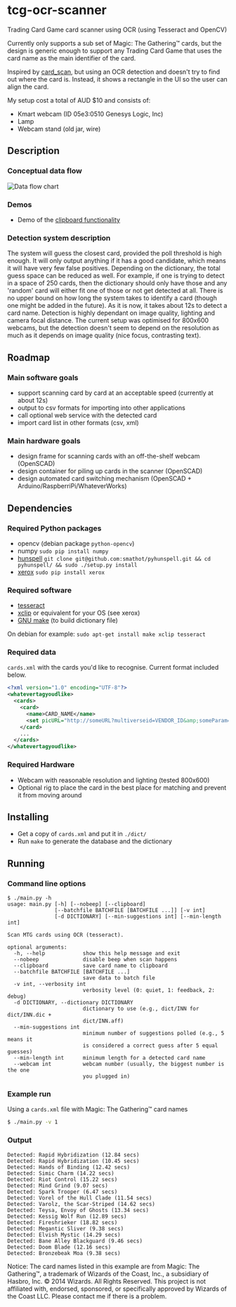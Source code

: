 # tcg-ocr-scanner

Trading Card Game card scanner using OCR (using Tesseract and OpenCV)

Currently only supports a sub set of Magic: The Gathering™ cards, but the design is generic enough to support any Trading Card Game that uses the card name as the main identifier of the card.

Inspired by [card_scan](https://github.com/YenTheFirst/card_scan), but using an OCR detection and doesn't try to find out where the card is. Instead, it shows a rectangle in the UI so the user can align the card. 

My setup cost a total of AUD $10 and consists of:
- Kmart webcam (ID 05e3:0510 Genesys Logic, Inc)
- Lamp
- Webcam stand (old jar, wire)

## Description

### Conceptual data flow

![Data flow chart](https://raw.github.com/starstuffharvestingstarlight/tcg-ocr-scanner/master/docs/application_data_flow.png)

### Demos

- Demo of the [clipboard functionality](http://youtu.be/xH1hempwqMk)

### Detection system description

The system will guess the closest card, provided the poll threshold is high enough. 
It will only output anything if it has a good candidate, which means it will have very few false positives. 
Depending on the dictionary, the total guess space can be reduced as well. 
For example, if one is trying to detect in a space of 250 cards, then the dictionary should only have those and any 'random' card will either fit one of those or not get detected at all. 
There is no upper bound on how long the system takes to identify a card (though one might be added in the future).
As it is now, it takes about 12s to detect a card name.
Detection is highly dependant on image quality, lighting and camera focal distance.
The current setup was optimised for 800x600 webcams, but the detection doesn't seem to depend on the resolution as much as it depends on image quality (nice focus, contrasting text).

## Roadmap

### Main software goals

- support scanning card by card at an acceptable speed (currently at about 12s)
- output to csv formats for importing into other applications
- call optional web service with the detected card
- import card list in other formats (csv, xml) 

### Main hardware goals

- design frame for scanning cards with an off-the-shelf webcam (OpenSCAD)
- design container for piling up cards in the scanner (OpenSCAD)
- design automated card switching mechanism (OpenSCAD + Arduino/RaspberriPi/WhateverWorks)

## Dependencies

### Required Python packages

- opencv (debian package `python-opencv`)
- numpy `sudo pip install numpy`
- [hunspell](https://github.com/smathot/pyhunspell) `git clone git@github.com:smathot/pyhunspell.git && cd pyhunspell/ && sudo ./setup.py install`
- [xerox](https://github.com/kennethreitz/xerox) `sudo pip install xerox`

### Required software

- [tesseract](https://code.google.com/p/tesseract-ocr/)
- [xclip](http://sourceforge.net/projects/xclip/) or equivalent for your OS (see xerox)
- [GNU make](https://www.gnu.org/software/make/) (to build dictionary file)

On debian for example: `sudo apt-get install make xclip tesseract`

### Required data

`cards.xml` with the cards you'd like to recognise. Current format included below.

```xml
<?xml version="1.0" encoding="UTF-8"?>
<whatevertagyoudlike>
  <cards>
    <card>
      <name>CARD_NAME</name>
      <set picURL="http://someURL?multiverseid=VENDOR_ID&amp;someParam=X">SET_NAME</set>
    </card>
    ...
  </cards>
</whatevertagyoudlike>

```

### Required Hardware

- Webcam with reasonable resolution and lighting (tested 800x600)
- Optional rig to place the card in the best place for matching and prevent it from moving around

## Installing 

- Get a copy of `cards.xml` and put it in `./dict/`
- Run `make` to generate the database and the dictionary

## Running

### Command line options

```
$ ./main.py -h
usage: main.py [-h] [--nobeep] [--clipboard]
               [--batchfile BATCHFILE [BATCHFILE ...]] [-v int]
               [-d DICTIONARY] [--min-suggestions int] [--min-length int]

Scan MTG cards using OCR (tesseract).

optional arguments:
  -h, --help            show this help message and exit
  --nobeep              disable beep when scan happens
  --clipboard           save card name to clipboard
  --batchfile BATCHFILE [BATCHFILE ...]
                        save data to batch file
  -v int, --verbosity int
                        verbosity level (0: quiet, 1: feedback, 2: debug)
  -d DICTIONARY, --dictionary DICTIONARY
                        dictionary to use (e.g., dict/INN for dict/INN.dic +
                        dict/INN.aff)
  --min-suggestions int
                        minimum number of suggestions polled (e.g., 5 means it
                        is considered a correct guess after 5 equal guesses)
  --min-length int      minimum length for a detected card name
  --webcam int          webcam number (usually, the biggest number is the one
                        you plugged in)
```

### Example run

Using a `cards.xml` file with Magic: The Gathering™ card names

```bash
$ ./main.py -v 1
```

### Output

```
Detected: Rapid Hybridization (12.84 secs)
Detected: Rapid Hybridization (10.45 secs)
Detected: Hands of Binding (12.42 secs)
Detected: Simic Charm (14.22 secs)
Detected: Riot Control (15.22 secs)
Detected: Mind Grind (9.07 secs)
Detected: Spark Trooper (6.47 secs)
Detected: Vorel of the Hull Clade (11.54 secs)
Detected: Varolz, the Scar-Striped (14.62 secs)
Detected: Teysa, Envoy of Ghosts (13.34 secs)
Detected: Kessig Wolf Run (12.89 secs)
Detected: Fireshrieker (18.82 secs)
Detected: Megantic Sliver (9.38 secs)
Detected: Elvish Mystic (14.29 secs)
Detected: Bane Alley Blackguard (9.46 secs)
Detected: Doom Blade (12.16 secs)
Detected: Bronzebeak Moa (9.38 secs)
```

Notice: The card names listed in this example are from Magic: The Gathering™, a trademark of Wizards of the Coast, Inc., a subsidiary of Hasbro, Inc. © 2014 Wizards. All Rights Reserved. This project is not affiliated with, endorsed, sponsored, or specifically approved by Wizards of the Coast LLC. Please contact me if there is a problem.

